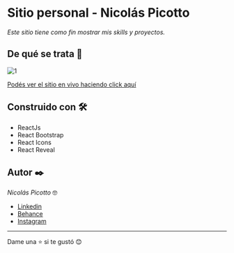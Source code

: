 # Sitio personal - Nicolás Picotto

_Este sitio tiene como fin mostrar mis skills y proyectos._

## De qué se trata 🚀

![1](https://mir-s3-cdn-cf.behance.net/project_modules/fs/5e3705138319307.63c70b73d1020.jpg)

[Podés ver el sitio en vivo haciendo click aquí](https://nicopicotto.com/)

## Construido con 🛠️

- ReactJs
- React Bootstrap
- React Icons
- React Reveal

## Autor ✒️

_Nicolás Picotto_ :nerd_face:

- [Linkedin](https://github.com/NicoPicotto)
- [Behance](https://www.behance.net/nicolaspicotto)
- [Instagram](https://www.instagram.com/npicotto)

---

Dame una :star: si te gustó 😊
